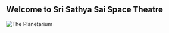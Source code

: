 ## Welcome to Sri Sathya Sai Space Theatre

![The Planetarium](https://home.saispace.in/images/Planetarium.jpg)
